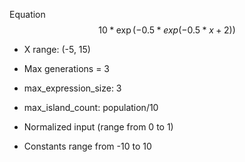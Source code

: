 Equation
$$10*\exp(-0.5*exp(-0.5*x + 2))$$
- X range: (-5, 15)

- Max generations = 3
- max_expression_size: 3
- max_island_count: population/10

- Normalized input (range from 0 to 1)
- Constants range from -10 to 10